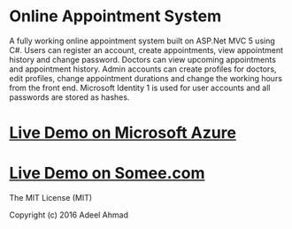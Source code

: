 # Online Appointment System
A fully working online appointment system built on ASP.Net MVC 5 using C#. 
Users can register an account, create appointments, view appointment history and change password. 
Doctors can view upcoming appointments and appointment history. 
Admin accounts can create profiles for doctors, edit profiles, change appointment durations and change the working hours from the front end.
Microsoft Identity 1 is used for user accounts and all passwords are stored as hashes. 

# [Live Demo on Microsoft Azure](http://greenhospital.azurewebsites.net/)
# [Live Demo on Somee.com](http://greenhospital.somee.com/)

The MIT License (MIT)

Copyright (c) 2016 Adeel Ahmad